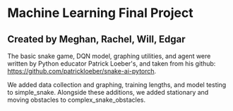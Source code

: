 # Machine Learning Final Project #
## Created by Meghan, Rachel, Will, Edgar ## 
The basic snake game, DQN model, graphing utilities, and agent were written by Python educator Patrick Loeber's, and taken from his github: https://github.com/patrickloeber/snake-ai-pytorch. 

We added data collection and graphing, training lengths, and model testing to simple_snake. Alongside these additions, we added stationary and moving obstacles to complex_snake_obstacles.